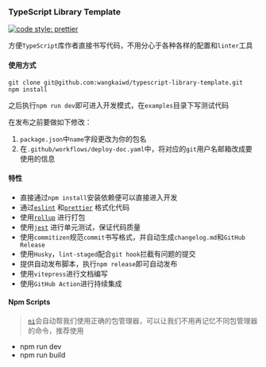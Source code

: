 ### TypeScript Library Template

[![code style: prettier](https://img.shields.io/badge/code_style-prettier-ff69b4.svg?style=flat-square)](https://github.com/prettier/prettier)

方便`TypeScript`库作者直接书写代码，不用分心于各种各样的配置和`linter`工具

#### 使用方式

```shell
git clone git@github.com:wangkaiwd/typescript-library-template.git
npm install
```

之后执行`npm run dev`即可进入开发模式，在`examples`目录下写测试代码

在发布之前要做如下修改：

1. `package.json`中`name`字段更改为你的包名
2. 在`.github/workflows/deploy-doc.yaml`中，将对应的`git`用户名邮箱改成要使用的信息

#### 特性

* 直接通过`npm install`安装依赖便可以直接进入开发
* 通过[`eslint`](https://github.com/eslint/eslint) 和[`prettier`](https://github.com/prettier/prettier) 格式化代码
* 使用[`rollup`](https://github.com/rollup/rollup) 进行打包
* 使用[`jest`](https://github.com/facebook/jest) 进行单元测试，保证代码质量
* 使用`commitizen`规范`commit`书写格式，并自动生成`changelog.md`和`GitHub Release`
* 使用`Husky`，`lint-staged`配合`git hook`拦截有问题的提交
* 提供自动发布脚本，执行`npm release`即可自动发布
* 使用`vitepress`进行文档编写
* 使用`GitHub Action`进行持续集成

#### Npm Scripts

> [`ni`](https://github.com/antfu/ni)会自动帮我们使用正确的包管理器，可以让我们不用再记忆不同包管理器的命令，推荐使用

* npm run dev
* npm run build

